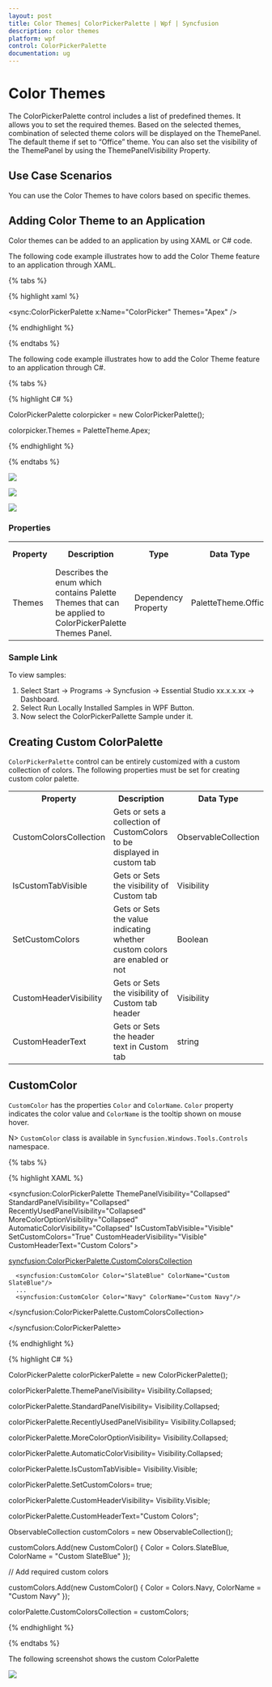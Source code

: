 ```yaml
---
layout: post
title: Color Themes| ColorPickerPalette | Wpf | Syncfusion
description: color themes
platform: wpf
control: ColorPickerPalette
documentation: ug
---
```


# Color Themes

The ColorPickerPalette control includes a list of predefined themes. It allows you to set the required themes. Based on the selected themes, combination of selected theme colors will be displayed on the ThemePanel. The default theme if set to “Office” theme. You can also set the visibility of the ThemePanel by using the ThemePanelVisibility Property.

## Use Case Scenarios

You can use the Color Themes to have colors based on specific themes.

## Adding Color Theme to an Application 

Color themes can be added to an application by using XAML or C# code.

The following code example illustrates how to add the Color Theme feature to an application through XAML.

{% tabs %}

{% highlight xaml %}

<sync:ColorPickerPalette x:Name="ColorPicker" Themes="Apex" />

{% endhighlight %}

{% endtabs %}

The following code example illustrates how to add the Color Theme feature to an application through C#.

{% tabs %}

{% highlight C# %}


ColorPickerPalette colorpicker = new ColorPickerPalette();

colorpicker.Themes = PaletteTheme.Apex;

{% endhighlight %}

{% endtabs %}

![](Color-Themes_images/Color-Themes_img1.png)





![](Color-Themes_images/Color-Themes_img2.png)





![](Color-Themes_images/Color-Themes_img3.png)





### Properties



<table>
<tr>
<th>
Property </th><th>
Description </th><th>
Type </th><th>
Data Type </th><th>
Reference links </th></tr>
<tr>
<td>
Themes</td><td>
Describes the enum which contains Palette Themes that can be applied to ColorPickerPalette Themes Panel.</td><td>
Dependency Property</td><td>
PaletteTheme.Office</td><td>
</td></tr>
</table>


### Sample Link

To view samples: 

1. Select Start -> Programs -> Syncfusion -> Essential Studio xx.x.x.xx -> Dashboard.
2. Select   Run Locally Installed Samples in WPF Button.
3. Now select the ColorPickerPallette Sample under it.


## Creating Custom ColorPalette

`ColorPickerPalette` control can be entirely customized with a custom collection of colors. The following properties must be set for creating custom color palette. 

<table>
<tr>
<th>
Property</th><th>
Description</th><th>
Data Type</th></tr>
<tr>
<td>
CustomColorsCollection </td><td>
Gets or sets a collection of CustomColors to be displayed in custom tab</td><td>
ObservableCollection<CustomColor></td></tr>
<tr>
<td>
IsCustomTabVisible</td><td>
Gets or Sets the visibility of Custom tab</td><td>
Visibility</td></tr>
<tr>
<td>
SetCustomColors</td><td>
Gets or Sets the value indicating whether custom colors are enabled or not</td><td>
Boolean</td></tr>
<tr>
<td>
CustomHeaderVisibility</td><td>
Gets or Sets the visibility of Custom tab header</td><td>Visibility</td></tr>
<tr>
<td>
CustomHeaderText</td><td>
Gets or Sets the header text in Custom tab</td><td>
string</td></tr>
</table>

## CustomColor

`CustomColor` has the properties `Color` and `ColorName`. `Color` property indicates the color value and `ColorName` is the tooltip shown on mouse hover.

N> `CustomColor` class is available in `Syncfusion.Windows.Tools.Controls` namespace.

{% tabs %}

{% highlight XAML %}

<syncfusion:ColorPickerPalette ThemePanelVisibility="Collapsed" StandardPanelVisibility="Collapsed"
                               RecentlyUsedPanelVisibility="Collapsed" MoreColorOptionVisibility="Collapsed"
							   AutomaticColorVisibility="Collapsed" IsCustomTabVisible="Visible"
							   SetCustomColors="True" CustomHeaderVisibility="Visible"
							   CustomHeaderText="Custom Colors">
							   
<syncfusion:ColorPickerPalette.CustomColorsCollection>

      <syncfusion:CustomColor Color="SlateBlue" ColorName="Custom SlateBlue"/>
      ...
      <syncfusion:CustomColor Color="Navy" ColorName="Custom Navy"/> 
	         
</syncfusion:ColorPickerPalette.CustomColorsCollection>

</syncfusion:ColorPickerPalette>

{% endhighlight %}

{% highlight C# %}

ColorPickerPalette colorPickerPalette = new ColorPickerPalette();

colorPickerPalette.ThemePanelVisibility= Visibility.Collapsed;

colorPickerPalette.StandardPanelVisibility= Visibility.Collapsed;

colorPickerPalette.RecentlyUsedPanelVisibility= Visibility.Collapsed;

colorPickerPalette.MoreColorOptionVisibility= Visibility.Collapsed;

colorPickerPalette.AutomaticColorVisibility= Visibility.Collapsed;

colorPickerPalette.IsCustomTabVisible= Visibility.Visible;

colorPickerPalette.SetCustomColors= true;

colorPickerPalette.CustomHeaderVisibility= Visibility.Visible;

colorPickerPalette.CustomHeaderText="Custom Colors";

ObservableCollection<CustomColor> customColors = new ObservableCollection<CustomColor>();

customColors.Add(new CustomColor() { Color = Colors.SlateBlue, ColorName = "Custom SlateBlue" });

// Add required custom colors

customColors.Add(new CustomColor() { Color = Colors.Navy, ColorName = "Custom Navy" });

colorPalette.CustomColorsCollection = customColors;

{% endhighlight %}

{% endtabs %}

The following screenshot shows the custom ColorPalette



![](custom-colors-images/customcolor.png)


